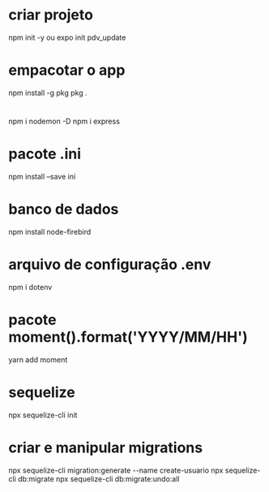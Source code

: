 # criar projeto
npm init -y
ou
expo init pdv_update

# empacotar o app
npm install -g pkg
pkg .

#
npm i nodemon -D
npm i express

# pacote .ini
npm install –save ini

# banco de dados
npm install node-firebird

# arquivo de configuração .env 
npm i dotenv

# pacote moment().format('YYYY/MM/HH')
yarn add moment

# sequelize
npx sequelize-cli init

# criar e manipular migrations
npx sequelize-cli migration:generate --name create-usuario
npx sequelize-cli db:migrate
npx sequelize-cli db:migrate:undo:all